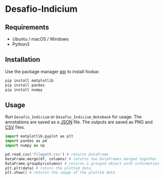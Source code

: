 # Desafio-Indicium

## Requirements
- Ubuntu / macOS / Windows
- Python3

## Installation

Use the package manager [pip](https://pip.pypa.io/en/stable/) to install foobar.

```bash
pip install matplotlib
pip install pandas
pip install numpy
```

## Usage

Run `Desafio_Indicium` or `Desafio_Indicium_Notebook` for usage. 
The annotations are saved as a [JSON](http://www.json.org/) file.
The outputs are saved as PNG and [CSV](https://pt.wikipedia.org/wiki/Comma-separated_values) files.

```python
import matplotlib.pyplot as plt
import pandas as pd
import numpy as np

pd.read_csv('filepath.csv') # returns DataFrame
DataFrame.merge(df, columns) # returns two DataFrames merged together
DataFrame.groupby(columns) # returns a grouped object with information about the groups
plt.plt(data) # return the plotted data
plt.show() # returns the image of the plotted data
